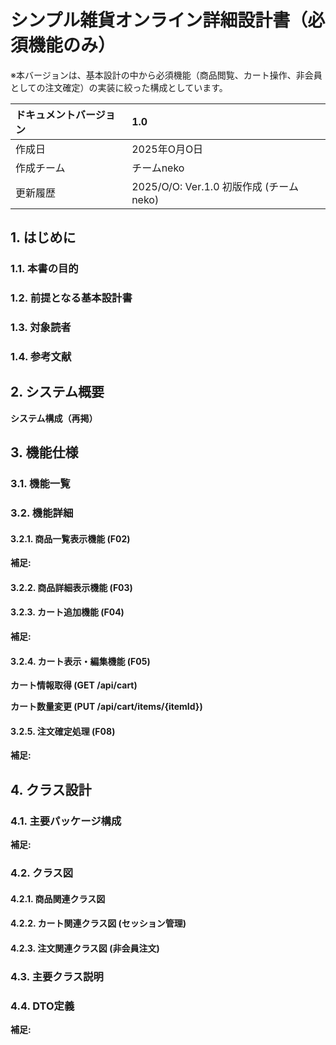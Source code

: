 # シンプル雑貨オンライン詳細設計書（必須機能のみ）

※本バージョンは、基本設計の中から必須機能（商品閲覧、カート操作、非会員としての注文確定）の実装に絞った構成としています。

| ドキュメントバージョン | 1.0                                   |
| :------------------- | :------------------------------------ |
| 作成日               | 2025年O月O日                          |
| 作成チーム           | チームneko                            |
| 更新履歴             | 2025/O/O: Ver.1.0 初版作成 (チームneko) |

## 1. はじめに

### 1.1. 本書の目的

### 1.2. 前提となる基本設計書

### 1.3. 対象読者

### 1.4. 参考文献

## 2. システム概要

**システム構成（再掲）**

## 3. 機能仕様

### 3.1. 機能一覧

### 3.2. 機能詳細

#### 3.2.1. 商品一覧表示機能 (F02)

**補足:**

#### 3.2.2. 商品詳細表示機能 (F03)

#### 3.2.3. カート追加機能 (F04)

**補足:**

#### 3.2.4. カート表示・編集機能 (F05)

**カート情報取得 (GET /api/cart)**

**カート数量変更 (PUT /api/cart/items/{itemId})**

#### 3.2.5. 注文確定処理 (F08)

**補足:**

## 4. クラス設計

### 4.1. 主要パッケージ構成

**補足:**

### 4.2. クラス図

#### 4.2.1. 商品関連クラス図

#### 4.2.2. カート関連クラス図 (セッション管理)

#### 4.2.3. 注文関連クラス図 (非会員注文)

### 4.3. 主要クラス説明

### 4.4. DTO定義

**補足:**
